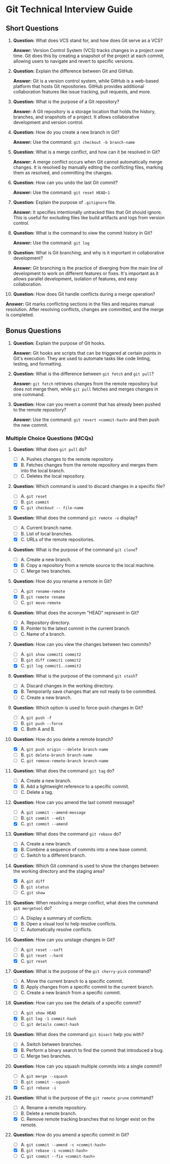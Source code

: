 # Git Technical Interview Guide

## Short Questions

1. **Question:** What does VCS stand for, and how does Git serve as a VCS?

   **Answer:** Version Control System (VCS) tracks changes in a project over time. Git does this by creating a snapshot of the project at each commit, allowing users to navigate and revert to specific versions.

2. **Question:** Explain the difference between Git and GitHub.

   **Answer:** Git is a version control system, while GitHub is a web-based platform that hosts Git repositories. GitHub provides additional collaboration features like issue tracking, pull requests, and more.

3. **Question:** What is the purpose of a Git repository?

   **Answer:** A Git repository is a storage location that holds the history, branches, and snapshots of a project. It allows collaborative development and version control.

4. **Question:** How do you create a new branch in Git?

   **Answer:** Use the command: `git checkout -b branch-name`

5. **Question:** What is a merge conflict, and how can it be resolved in Git?

   **Answer:** A merge conflict occurs when Git cannot automatically merge changes. It is resolved by manually editing the conflicting files, marking them as resolved, and committing the changes.

6. **Question:** How can you undo the last Git commit?

   **Answer:** Use the command: `git reset HEAD~1`

7. **Question:** Explain the purpose of `.gitignore` file.

   **Answer:** It specifies intentionally untracked files that Git should ignore. This is useful for excluding files like build artifacts and logs from version control.

8. **Question:** What is the command to view the commit history in Git?

   **Answer:** Use the command: `git log`

9. **Question:** What is Git branching, and why is it important in collaborative development?

   **Answer:** Git branching is the practice of diverging from the main line of development to work on different features or fixes. It's important as it allows parallel development, isolation of features, and easy collaboration.

10. **Question:** How does Git handle conflicts during a merge operation?

   **Answer:** Git marks conflicting sections in the files and requires manual resolution. After resolving conflicts, changes are committed, and the merge is completed.

## Bonus Questions

1. **Question:** Explain the purpose of Git hooks.

   **Answer:** Git hooks are scripts that can be triggered at certain points in Git's execution. They are used to automate tasks like code linting, testing, and formatting.

2. **Question:** What is the difference between `git fetch` and `git pull`?

   **Answer:** `git fetch` retrieves changes from the remote repository but does not merge them, while `git pull` fetches and merges changes in one command.

3. **Question:** How can you revert a commit that has already been pushed to the remote repository?

   **Answer:** Use the command: `git revert <commit-hash>` and then push the new commit.

### Multiple Choice Questions (MCQs)

1. **Question:** What does `git pull` do?

   - [ ] A. Pushes changes to the remote repository.
   - [x] B. Fetches changes from the remote repository and merges them into the local branch.
   - [ ] C. Deletes the local repository.

2. **Question:** Which command is used to discard changes in a specific file?

    - [ ] A. `git reset`
    - [ ] B. `git commit`
    - [x] C. `git checkout -- file-name`

3. **Question:** What does the command `git remote -v` display?

    - [ ] A. Current branch name.
    - [ ] B. List of local branches.
    - [x] C. URLs of the remote repositories.

4. **Question:** What is the purpose of the command `git clone`?

    - [ ] A. Create a new branch.
    - [x] B. Copy a repository from a remote source to the local machine.
    - [ ] C. Merge two branches.

5. **Question:** How do you rename a remote in Git?

    - [ ] A. `git rename-remote`
    - [x] B. `git remote rename`
    - [ ] C. `git move-remote`

6. **Question:** What does the acronym "HEAD" represent in Git?

    - [ ] A. Repository directory.
    - [x] B. Pointer to the latest commit in the current branch.
    - [ ] C. Name of a branch.

7. **Question:** How can you view the changes between two commits?

    - [ ] A. `git show commit1 commit2`
    - [ ] B. `git diff commit1 commit2`
    - [x] C. `git log commit1..commit2`

8. **Question:** What is the purpose of the command `git stash`?

    - [ ] A. Discard changes in the working directory.
    - [x] B. Temporarily save changes that are not ready to be committed.
    - [ ] C. Create a new branch.
9. **Question:** Which option is used to force-push changes in Git?

    - [ ] A. `git push -f`
    - [ ] B. `git push --force`
    - [x] C. Both A and B.

10. **Question:** How do you delete a remote branch?

    - [x] A. `git push origin --delete branch-name`
    - [ ] B. `git delete-branch branch-name`
    - [ ] C. `git remove-remote-branch branch-name`

11. **Question:** What does the command `git tag` do?

    - [ ] A. Create a new branch.
    - [x] B. Add a lightweight reference to a specific commit.
    - [ ] C. Delete a tag.

12. **Question:** How can you amend the last commit message?

    - [ ] A. `git commit --amend-message`
    - [ ] B. `git commit --edit`
    - [x] C. `git commit --amend`

13. **Question:** What does the command `git rebase` do?

    - [ ] A. Create a new branch.
    - [x] B. Combine a sequence of commits into a new base commit.
    - [ ] C. Switch to a different branch.

14. **Question:** Which Git command is used to show the changes between the working directory and the staging area?

    - [x] A. `git diff`
    - [ ] B. `git status`
    - [ ] C. `git show`

15. **Question:** When resolving a merge conflict, what does the command `git mergetool` do?

    - [ ] A. Display a summary of conflicts.
    - [x] B. Open a visual tool to help resolve conflicts.
    - [ ] C. Automatically resolve conflicts.

16. **Question:** How can you unstage changes in Git?

    - [ ] A. `git reset --soft`
    - [ ] B. `git reset --hard`
    - [x] C. `git reset`

17. **Question:** What is the purpose of the `git cherry-pick` command?

    - [ ] A. Move the current branch to a specific commit.
    - [x] B. Apply changes from a specific commit to the current branch.
    - [ ] C. Create a new branch from a specific commit.

18. **Question:** How can you see the details of a specific commit?

    - [ ] A. `git show HEAD`
    - [x] B. `git log -1 commit-hash`
    - [ ] C. `git details commit-hash`

19. **Question:** What does the command `git bisect` help you with?

    - [ ] A. Switch between branches.
    - [x] B. Perform a binary search to find the commit that introduced a bug.
    - [ ] C. Merge two branches.

20. **Question:** How can you squash multiple commits into a single commit?

    - [ ] A. `git merge --squash`
    - [ ] B. `git commit --squash`
    - [x] C. `git rebase -i`

21. **Question:** What is the purpose of the `git remote prune` command?

    - [ ] A. Rename a remote repository.
    - [ ] B. Delete a remote branch.
    - [x] C. Remove remote tracking branches that no longer exist on the remote.

22. **Question:** How do you amend a specific commit in Git?

    - [ ] A. `git commit --amend -c <commit-hash>`
    - [x] B. `git rebase -i <commit-hash>`
    - [ ] C. `git commit --fix <commit-hash>`
